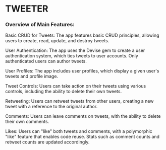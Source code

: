 # TWEETER

### Overview of Main Features:


Basic CRUD for Tweets: The app features basic CRUD principles, allowing users to create, read, update, and destroy tweets.

User Authentication: The app uses the Devise gem to create a user authentication system, which ties tweets to user accounts. Only authenticated users can author tweets.

User Profiles: The app includes user profiles, which display a given user's tweets and profile image.

Tweet Controls: Users can take action on their tweets using various controls, including the ability to delete their own tweets.

Retweeting: Users can retweet tweets from other users, creating a new tweet with a reference to the original author.

Comments: Users can leave comments on tweets, with the ability to delete their own comments.

Likes: Users can "like" both tweets and comments, with a polymorphic "like" feature that enables code reuse. Stats such as comment counts and retweet counts are updated accordingly.

